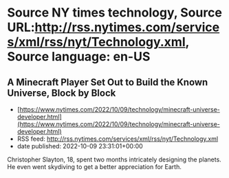 # Source NY times technology, Source URL:http://rss.nytimes.com/services/xml/rss/nyt/Technology.xml, Source language: en-US

## A Minecraft Player Set Out to Build the Known Universe, Block by Block
 - [https://www.nytimes.com/2022/10/09/technology/minecraft-universe-developer.html](https://www.nytimes.com/2022/10/09/technology/minecraft-universe-developer.html)
 - RSS feed: http://rss.nytimes.com/services/xml/rss/nyt/Technology.xml
 - date published: 2022-10-09 23:31:01+00:00

Christopher Slayton, 18, spent two months intricately designing the planets. He even went skydiving to get a better appreciation for Earth.
